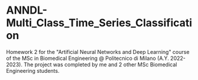 # ANNDL-Multi_Class_Time_Series_Classification

Homework 2 for the "Artificial Neural Networks and Deep Learning" course of the MSc in Biomedical Engineering @ Politecnico di Milano (A.Y. 2022-2023).
The project was completed by me and 2 other MSc Biomedical Engineering students.
